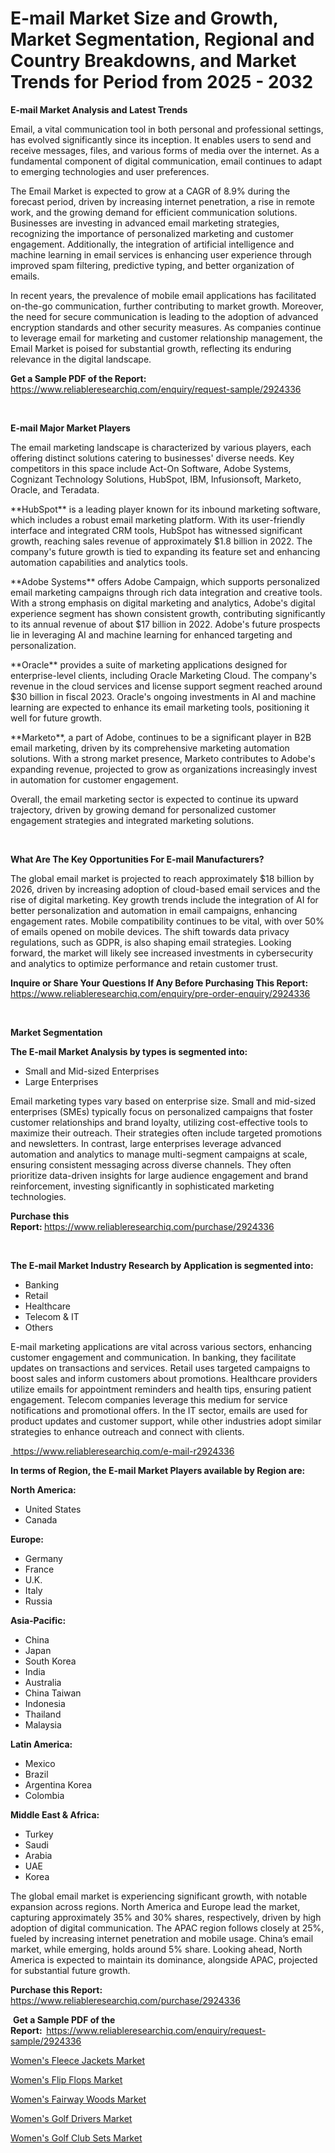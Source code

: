 <p><h1>E-mail Market Size and Growth, Market Segmentation, Regional and Country Breakdowns, and Market Trends for Period from 2025 -  2032</h1></p><p><strong>E-mail Market Analysis and Latest Trends</strong></p>
<p><p>Email, a vital communication tool in both personal and professional settings, has evolved significantly since its inception. It enables users to send and receive messages, files, and various forms of media over the internet. As a fundamental component of digital communication, email continues to adapt to emerging technologies and user preferences.</p><p>The Email Market is expected to grow at a CAGR of 8.9% during the forecast period, driven by increasing internet penetration, a rise in remote work, and the growing demand for efficient communication solutions. Businesses are investing in advanced email marketing strategies, recognizing the importance of personalized marketing and customer engagement. Additionally, the integration of artificial intelligence and machine learning in email services is enhancing user experience through improved spam filtering, predictive typing, and better organization of emails.</p><p>In recent years, the prevalence of mobile email applications has facilitated on-the-go communication, further contributing to market growth. Moreover, the need for secure communication is leading to the adoption of advanced encryption standards and other security measures. As companies continue to leverage email for marketing and customer relationship management, the Email Market is poised for substantial growth, reflecting its enduring relevance in the digital landscape.</p></p>
<p><strong>Get a Sample PDF of the Report:&nbsp;</strong> <a href="https://www.reliableresearchiq.com/enquiry/request-sample/2924336?utm_campaign=1137&utm_medium=2&utm_source=Github&utm_content=ia&utm_term=12032025&utm_id=e-mail">https://www.reliableresearchiq.com/enquiry/request-sample/2924336</a></p>
<p>&nbsp;</p>
<p><strong>E-mail Major Market Players</strong></p>
<p><p>The email marketing landscape is characterized by various players, each offering distinct solutions catering to businesses' diverse needs. Key competitors in this space include Act-On Software, Adobe Systems, Cognizant Technology Solutions, HubSpot, IBM, Infusionsoft, Marketo, Oracle, and Teradata.</p><p>**HubSpot** is a leading player known for its inbound marketing software, which includes a robust email marketing platform. With its user-friendly interface and integrated CRM tools, HubSpot has witnessed significant growth, reaching sales revenue of approximately $1.8 billion in 2022. The company's future growth is tied to expanding its feature set and enhancing automation capabilities and analytics tools.</p><p>**Adobe Systems** offers Adobe Campaign, which supports personalized email marketing campaigns through rich data integration and creative tools. With a strong emphasis on digital marketing and analytics, Adobe's digital experience segment has shown consistent growth, contributing significantly to its annual revenue of about $17 billion in 2022. Adobe's future prospects lie in leveraging AI and machine learning for enhanced targeting and personalization.</p><p>**Oracle** provides a suite of marketing applications designed for enterprise-level clients, including Oracle Marketing Cloud. The company's revenue in the cloud services and license support segment reached around $30 billion in fiscal 2023. Oracle's ongoing investments in AI and machine learning are expected to enhance its email marketing tools, positioning it well for future growth.</p><p>**Marketo**, a part of Adobe, continues to be a significant player in B2B email marketing, driven by its comprehensive marketing automation solutions. With a strong market presence, Marketo contributes to Adobe's expanding revenue, projected to grow as organizations increasingly invest in automation for customer engagement.</p><p>Overall, the email marketing sector is expected to continue its upward trajectory, driven by growing demand for personalized customer engagement strategies and integrated marketing solutions.</p></p>
<p>&nbsp;</p>
<p><strong>What Are The Key Opportunities For E-mail Manufacturers?</strong></p>
<p><p>The global email market is projected to reach approximately $18 billion by 2026, driven by increasing adoption of cloud-based email services and the rise of digital marketing. Key growth trends include the integration of AI for better personalization and automation in email campaigns, enhancing engagement rates. Mobile compatibility continues to be vital, with over 50% of emails opened on mobile devices. The shift towards data privacy regulations, such as GDPR, is also shaping email strategies. Looking forward, the market will likely see increased investments in cybersecurity and analytics to optimize performance and retain customer trust.</p></p>
<p><strong>Inquire or Share Your Questions If Any Before Purchasing This Report:</strong> <a href="https://www.reliableresearchiq.com/enquiry/pre-order-enquiry/2924336?utm_campaign=1137&utm_medium=2&utm_source=Github&utm_content=ia&utm_term=12032025&utm_id=e-mail">https://www.reliableresearchiq.com/enquiry/pre-order-enquiry/2924336</a></p>
<p>&nbsp;</p>
<p><strong>Market Segmentation</strong></p>
<p><strong>The E-mail Market Analysis by types is segmented into:</strong></p>
<p><ul><li>Small and Mid-sized Enterprises</li><li>Large Enterprises</li></ul></p>
<p><p>Email marketing types vary based on enterprise size. Small and mid-sized enterprises (SMEs) typically focus on personalized campaigns that foster customer relationships and brand loyalty, utilizing cost-effective tools to maximize their outreach. Their strategies often include targeted promotions and newsletters. In contrast, large enterprises leverage advanced automation and analytics to manage multi-segment campaigns at scale, ensuring consistent messaging across diverse channels. They often prioritize data-driven insights for large audience engagement and brand reinforcement, investing significantly in sophisticated marketing technologies.</p></p>
<p><strong>Purchase this Report:&nbsp;</strong><a href="https://www.reliableresearchiq.com/purchase/2924336?utm_campaign=1137&utm_medium=2&utm_source=Github&utm_content=ia&utm_term=12032025&utm_id=e-mail">https://www.reliableresearchiq.com/purchase/2924336</a></p>
<p>&nbsp;</p>
<p><strong>The E-mail Market Industry Research by Application is segmented into:</strong></p>
<p><ul><li>Banking</li><li>Retail</li><li>Healthcare</li><li>Telecom & IT</li><li>Others</li></ul></p>
<p><p>E-mail marketing applications are vital across various sectors, enhancing customer engagement and communication. In banking, they facilitate updates on transactions and services. Retail uses targeted campaigns to boost sales and inform customers about promotions. Healthcare providers utilize emails for appointment reminders and health tips, ensuring patient engagement. Telecom companies leverage this medium for service notifications and promotional offers. In the IT sector, emails are used for product updates and customer support, while other industries adopt similar strategies to enhance outreach and connect with clients.</p></p>
<p><a href="https://www.reliableresearchiq.com/e-mail-r2924336?utm_campaign=1137&utm_medium=2&utm_source=Github&utm_content=ia&utm_term=12032025&utm_id=e-mail">&nbsp;https://www.reliableresearchiq.com/e-mail-r2924336</a></p>
<p><strong>In terms of Region, the E-mail Market Players available by Region are:</strong></p>
<p>
    <p> <strong> North America: </strong>
        <ul>
            <li>United States</li>
            <li>Canada</li>
        </ul>
        </p> 
    <p> <strong> Europe: </strong>
        <ul>
            <li>Germany</li>
            <li>France</li>
            <li>U.K.</li>
            <li>Italy</li>
            <li>Russia</li>
        </ul>
        </p> 
    <p> <strong> Asia-Pacific: </strong>
        <ul>
            <li>China</li>
            <li>Japan</li>
            <li>South Korea</li>
            <li>India</li>
            <li>Australia</li>
            <li>China Taiwan</li>
            <li>Indonesia</li>
            <li>Thailand</li>
            <li>Malaysia</li>
        </ul>
        </p> 
    <p> <strong> Latin America: </strong>
        <ul>
            <li>Mexico</li>
            <li>Brazil</li>
            <li>Argentina Korea</li>
            <li>Colombia</li>
        </ul>
        </p> 
    <p> <strong> Middle East & Africa: </strong>
        <ul>
            <li>Turkey</li>
            <li>Saudi</li>
            <li>Arabia</li>
            <li>UAE</li>
            <li>Korea</li>
        </ul>
    </p>
    </p>
<p><p>The global email market is experiencing significant growth, with notable expansion across regions. North America and Europe lead the market, capturing approximately 35% and 30% shares, respectively, driven by high adoption of digital communication. The APAC region follows closely at 25%, fueled by increasing internet penetration and mobile usage. China’s email market, while emerging, holds around 5% share. Looking ahead, North America is expected to maintain its dominance, alongside APAC, projected for substantial future growth.</p></p>
<p><strong>Purchase this Report: </strong><a href="https://www.reliableresearchiq.com/purchase/2924336?utm_campaign=1137&utm_medium=2&utm_source=Github&utm_content=ia&utm_term=12032025&utm_id=e-mail">https://www.reliableresearchiq.com/purchase/2924336</a></p>
<p>&nbsp;<strong>Get a Sample PDF of the Report:&nbsp;&nbsp;</strong><a href="https://www.reliableresearchiq.com/enquiry/request-sample/2924336?utm_campaign=1137&utm_medium=2&utm_source=Github&utm_content=ia&utm_term=12032025&utm_id=e-mail">https://www.reliableresearchiq.com/enquiry/request-sample/2924336</a></p>
<p><strong></strong></p>
<p><p><a href="https://github.com/tamerlgwilt/Market-Research-Report-List-1/blob/main/womens-fleece-jackets-market.md?utm_campaign=1137&utm_medium=2&utm_source=Github&utm_content=ia&utm_term=12032025&utm_id=e-mail">Women's Fleece Jackets Market</a></p><p><a href="https://github.com/rwanjamiul/Market-Research-Report-List-1/blob/main/womens-flip-flops-market.md?utm_campaign=1137&utm_medium=2&utm_source=Github&utm_content=ia&utm_term=12032025&utm_id=e-mail">Women's Flip Flops Market</a></p><p><a href="https://github.com/gorbaicodaro/Market-Research-Report-List-1/blob/main/womens-fairway-woods-market.md?utm_campaign=1137&utm_medium=2&utm_source=Github&utm_content=ia&utm_term=12032025&utm_id=e-mail">Women's Fairway Woods Market</a></p><p><a href="https://github.com/safatabhee/Market-Research-Report-List-1/blob/main/womens-golf-drivers-market.md?utm_campaign=1137&utm_medium=2&utm_source=Github&utm_content=ia&utm_term=12032025&utm_id=e-mail">Women's Golf Drivers Market</a></p><p><a href="https://github.com/sivyerloucks/Market-Research-Report-List-1/blob/main/womens-golf-club-sets-market.md?utm_campaign=1137&utm_medium=2&utm_source=Github&utm_content=ia&utm_term=12032025&utm_id=e-mail">Women's Golf Club Sets Market</a></p></p>